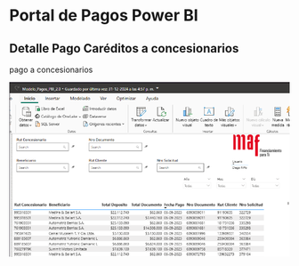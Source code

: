 # Portal de Pagos Power BI

## Detalle Pago Caréditos a concesionarios
pago a concesionarios

![alt text](image.png)